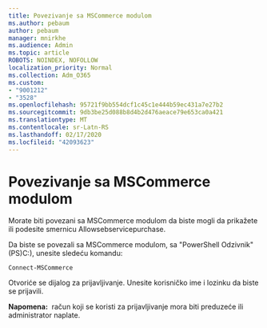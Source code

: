```yaml
---
title: Povezivanje sa MSCommerce modulom
ms.author: pebaum
author: pebaum
manager: mnirkhe
ms.audience: Admin
ms.topic: article
ROBOTS: NOINDEX, NOFOLLOW
localization_priority: Normal
ms.collection: Adm_O365
ms.custom:
- "9001212"
- "3528"
ms.openlocfilehash: 95721f9bb554dcf1c45c1e444b59ec431a7e27b2
ms.sourcegitcommit: 9db3be25d088b8d4b2d476aeace79e653ca0a421
ms.translationtype: MT
ms.contentlocale: sr-Latn-RS
ms.lasthandoff: 02/17/2020
ms.locfileid: "42093623"
---
```

# <a name="connect-to-the-mscommerce-module"></a>Povezivanje sa MSCommerce modulom

Morate biti povezani sa MSCommerce modulom da biste mogli da prikažete ili podesite smernicu Allowsebservicepurchase.  

Da biste se povezali sa MSCommerce modulom, sa "PowerShell Odzivnik" (PS\)C:), unesite sledeću komandu:

    Connect-MSCommerce

Otvoriće se dijalog za prijavljivanje. Unesite korisničko ime i lozinku da biste se prijavili.

**Napomena:**&nbsp;&nbsp;račun koji se koristi za prijavljivanje mora biti preduzeće ili administrator naplate.

